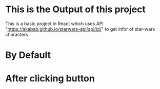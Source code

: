 # This is the Output of this project
This is a basic project in React which uses API "https://akabab.github.io/starwars-api/api/id/" to get infor of star-wars characters

# By Default


# After clicking button

